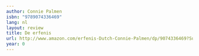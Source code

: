 ```yaml
---
author: Connie Palmen
isbn: "9789074336469"
lang: nl
layout: review
title: De erfenis
url: http://www.amazon.com/erfenis-Dutch-Connie-Palmen/dp/9074336469?SubscriptionId=0VMG0VFGBMRWVRA58R02&tag=ldvd-20&linkCode=xm2&camp=2025&creative=165953&creativeASIN=9074336469
year: 0
---
```

